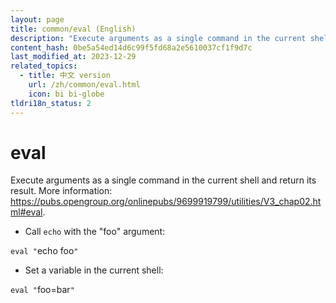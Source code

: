 ```yaml
---
layout: page
title: common/eval (English)
description: "Execute arguments as a single command in the current shell and return its result."
content_hash: 0be5a54ed14d6c99f5fd68a2e5610037cf1f9d7c
last_modified_at: 2023-12-29
related_topics:
  - title: 中文 version
    url: /zh/common/eval.html
    icon: bi bi-globe
tldri18n_status: 2
---
```

# eval

Execute arguments as a single command in the current shell and return its result.
More information: <https://pubs.opengroup.org/onlinepubs/9699919799/utilities/V3_chap02.html#eval>.

- Call `echo` with the "foo" argument:

`eval "`<span class="tldr-var badge badge-pill bg-dark-lm bg-white-dm text-white-lm text-dark-dm font-weight-bold">echo foo</span>`"`

- Set a variable in the current shell:

`eval "`<span class="tldr-var badge badge-pill bg-dark-lm bg-white-dm text-white-lm text-dark-dm font-weight-bold">foo=bar</span>`"`
